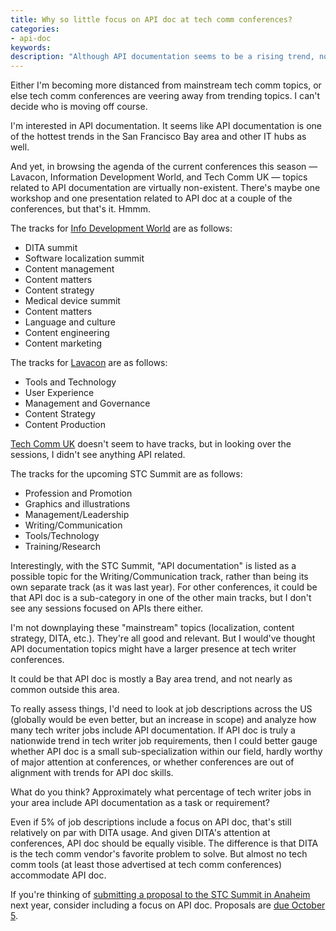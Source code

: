 ```yaml
---
title: Why so little focus on API doc at tech comm conferences?
categories:
- api-doc
keywords:
description: "Although API documentation seems to be a rising trend, not many sessions at tech comm conferences focus on API documentation. This puzzles me and makes me wonder whether API doc is a sub-specialization of tech comm only popular in the Bay area."
---
```


Either I'm becoming more distanced from mainstream tech comm topics, or else tech comm conferences are veering away from trending topics. I can't decide who is moving off course.

I'm interested in API documentation. It seems like API documentation is one of the hottest trends in the San Francisco Bay area and other IT hubs as well.

And yet, in browsing the agenda of the current conferences this season &mdash; Lavacon, Information Development World, and Tech Comm UK &mdash; topics related to API documentation are virtually non-existent. There's maybe one workshop and one presentation related to API doc at a couple of the conferences, but that's it. Hmmm.

The tracks for [Info Development World](https://www.eiseverywhere.com/ehome/113382/schedule/) are as follows:

* DITA summit
* Software localization summit
* Content management
* Content matters
* Content strategy
* Medical device summit
* Content matters
* Language and culture
* Content engineering
* Content marketing



The tracks for [Lavacon](http://lavacon.org/2015/) are as follows:

* Tools and Technology
* User Experience
* Management and Governance
* Content Strategy
* Content Production

[Tech Comm UK](http://technicalcommunicationuk.com/) doesn't seem to have tracks, but in looking over the sessions, I didn't see anything API related.

The tracks for the upcoming STC Summit are as follows:

* Profession and Promotion
* Graphics and illustrations
* Management/Leadership
* Writing/Communication
* Tools/Technology
* Training/Research

Interestingly, with the STC Summit, "API documentation" is listed as a possible topic for the Writing/Communication track, rather than being its own separate track (as it was last year). For other conferences, it could be that API doc is a sub-category in one of the other main tracks, but I don't see any sessions focused on APIs there either.

I'm not downplaying these "mainstream" topics (localization, content strategy, DITA, etc.). They're all good and relevant. But I would've thought API documentation topics might have a larger presence at tech writer conferences.

It could be that API doc is mostly a Bay area trend, and not nearly as common outside this area.

To really assess things, I'd need to look at job descriptions across the US (globally would be even better, but an increase in scope) and analyze how many tech writer jobs include API documentation. If API doc is truly a nationwide trend in tech writer job requirements, then I could better gauge whether API doc is a small sub-specialization within our field, hardly worthy of major attention at conferences, or whether conferences are out of alignment with trends for API doc skills.

What do you think? Approximately what percentage of tech writer jobs in your area include API documentation as a task or requirement?

Even if 5% of job descriptions include a focus on API doc, that's still relatively on par with DITA usage. And given DITA's attention at conferences, API doc should be equally visible. The difference is that DITA is the tech comm vendor's favorite problem to solve. But almost no tech comm tools (at least those advertised at tech comm conferences) accommodate API doc.

If you're thinking of [submitting a proposal to the STC Summit in Anaheim](http://summit.stc.org/call-for-proposals/) next year, consider including a focus on API doc. Proposals are [due October 5](http://notebook.stc.org/stc-associate-fellow-application-due-date-extended-to-5-october-fellow-applications-due-1-oct/).
